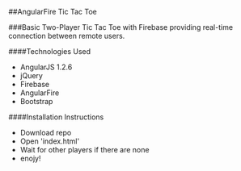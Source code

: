 ##AngularFire Tic Tac Toe

###Basic Two-Player Tic Tac Toe with Firebase providing real-time connection between remote users.

####Technologies Used 
* AngularJS 1.2.6
* jQuery
* Firebase
* AngularFire
* Bootstrap

####Installation Instructions
- Download repo
- Open 'index.html'
- Wait for other players if there are none
- enojy!

